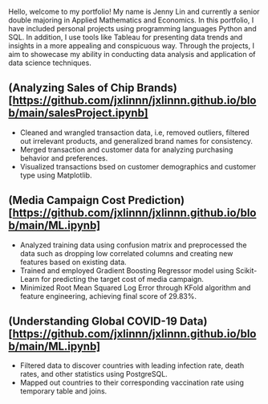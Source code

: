Hello, welcome to my portfolio! My name is Jenny Lin and currently a senior double majoring in Applied Mathematics and Economics. In this portfolio, I have included personal projects using programming languages Python and SQL. In addition, I use tools like Tableau for presenting data trends and insights in a more appealing and conspicuous way. Through the projects, I aim to showecase my ability in conducting data analysis and application of data science techniques. 

## (Analyzing Sales of Chip Brands) [https://github.com/jxlinnn/jxlinnn.github.io/blob/main/salesProject.ipynb]
* Cleaned and wrangled transaction data, i.e, removed outliers, filtered out irrelevant products, and generalized brand names for consistency.
* Merged transaction and customer data for analyzing purchasing behavior and preferences.
* Visualized transactions bsed on customer demographics and customer type using Matplotlib.

## (Media Campaign Cost Prediction) [https://github.com/jxlinnn/jxlinnn.github.io/blob/main/ML.ipynb]
* Analyzed training data using confusion matrix and preprocessed the data such as dropping low correlated columns and creating new features based on existing data.
* Trained and employed Gradient Boosting Regressor model using Scikit-Learn for predicting the target cost of media campaign.
* Minimized Root Mean Squared Log Error through KFold algorithm and feature engineering, achieving final score of 29.83%.

## (Understanding Global COVID-19 Data) [https://github.com/jxlinnn/jxlinnn.github.io/blob/main/ML.ipynb]
* Filtered data to discover countries with leading infection rate, death rates, and other statistics using PostgreSQL.
* Mapped out countries to their corresponding vaccination rate using temporary table and joins. 

